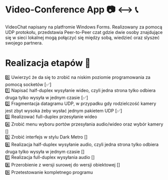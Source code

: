 # Video-Conference App 📷 ⟷ 📞
VideoChat napisany na platfromie Windows Forms. Realizowany za pomocą UDP protokołu, przedstawia Peer-to-Peer czat gdzie dwie osoby znajdujące się w sieci lokalnej mogą połączyć się między sobą, wiedzieć oraz slyszeć swojego partnera.
# Realizacja etapów 🥀 
0️⃣ Uwierzyć że da się to zrobić na niskim poziomie programowania za pomocą socketów [✅]  
1️⃣ Napisać half-duplex wysyłanie wideo, czyli jedna strona tylko odbiera druga tylko wysyła w jednym czasie [✅]  
2️⃣ Fragmentacja datagramu UDP, w przypadku gdy rodzielczość kamery jest zbyt wysoka żeby wysłać jednym pakietem UDP [✅]  
3️⃣ Realizować full-duplex przesyłanie wideo  
4️⃣ Zrobić menu wyboru portów przesyłania audio/wideo oraz wybór kamery []  
5️⃣ Zrobić interfejs w stylu Dark Metro []  
6️⃣ Realizacja half-duplex wysyłanie audio, czyli jedna strona tylko odbiera druga tylko wysyła w jednym czasie []  
7️⃣ Realizacja full-duplex wysyłania audio []  
8️⃣ Przerobienie z wersji surowej do wersji obiektowej []    
9️⃣ Przetestowanie kompletnego programu


